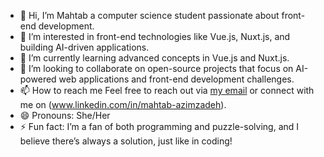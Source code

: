 - 👋 Hi, I’m Mahtab a computer science student passionate about front-end development.
- 👀 I’m interested in front-end technologies like Vue.js, Nuxt.js, and building AI-driven applications.
- 🌱 I’m currently learning advanced concepts in Vue.js and Nuxt.js.
- 💞️ I’m looking to collaborate on open-source projects that focus on AI-powered web applications and front-end development challenges.
- 📫 How to reach me Feel free to reach out via [my email](mahtabazim784@gmail.com) or connect with me on (www.linkedin.com/in/mahtab-azimzadeh).
- 😄 Pronouns: She/Her
- ⚡ Fun fact: I’m a fan of both programming and puzzle-solving, and I believe there’s always a solution, just like in coding!

<!---
Mahtab-Azim/Mahtab-Azim is a ✨ special ✨ repository because its `README.md` (this file) appears on your GitHub profile.
You can click the Preview link to take a look at your changes.
--->

